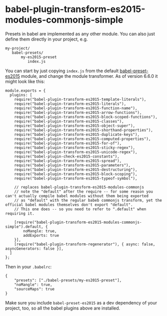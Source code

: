 # babel-plugin-transform-es2015-modules-commonjs-simple

Presets in babel are implemented as any other module. You can also just define them directly in your project, e.g.

    my-project/
       babel-presets/
           my-es2015-preset
              index.js

You can start by just copying `index.js` from the default [babel-preset-es2015](https://github.com/babel/babel/blob/master/packages/babel-preset-es2015/index.js) module, and change the module transformer. As of version 6.6.0 it might look like this:

    module.exports = {
      plugins: [
        require("babel-plugin-transform-es2015-template-literals"),
        require("babel-plugin-transform-es2015-literals"),
        require("babel-plugin-transform-es2015-function-name"),
        require("babel-plugin-transform-es2015-arrow-functions"),
        require("babel-plugin-transform-es2015-block-scoped-functions"),
        require("babel-plugin-transform-es2015-classes"),
        require("babel-plugin-transform-es2015-object-super"),
        require("babel-plugin-transform-es2015-shorthand-properties"),
        require("babel-plugin-transform-es2015-duplicate-keys"),
        require("babel-plugin-transform-es2015-computed-properties"),
        require("babel-plugin-transform-es2015-for-of"),
        require("babel-plugin-transform-es2015-sticky-regex"),
        require("babel-plugin-transform-es2015-unicode-regex"),
        require("babel-plugin-check-es2015-constants"),
        require("babel-plugin-transform-es2015-spread"),
        require("babel-plugin-transform-es2015-parameters"),
        require("babel-plugin-transform-es2015-destructuring"),
        require("babel-plugin-transform-es2015-block-scoping"),
        require("babel-plugin-transform-es2015-typeof-symbol"),
        
        // replaces babel-plugin-transform-es2015-modules-commonjs
        // note the "default" after the require -- for some reason you can't actually compile babel modules without them being exported 
        // as "default" with the regular babeb commonjs transform, yet the official babel modules themselves don't export "default". 
        // This one does -- so you need to refer to ".default" when requiring it.
        
        [require("babel-plugin-transform-es2015-modules-commonjs-simple").default, {
            noMangle: true,
            addExports: true
        }],
        [require("babel-plugin-transform-regenerator"), { async: false, asyncGenerators: false }],
      ]
    };

Then in your `.babelrc`:

    {
        "presets": ["./babel-presets/my-es2015-preset"],
        "noMangle": true,
        "sourceMaps": true
    }

Make sure you include `babel-preset-es2015` as a dev dependency of your project, too, so all the babel plugins above are installed.
